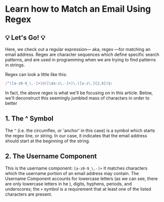 # Learn how to Match an Email Using Regex

## 💡 Let's Go! 💡

Here, we check out a regular expression— aka, regex —for matching an email address. 
Regex are character sequences which define specific search patterns, 
and are used in programming when we are trying to find patterns in strings.

Regex can look a little like this:

```javascript
/^([a-z0-9_\.-]+)@([\da-z\.-]+)\.([a-z\.]{2,6})$/
```

In fact, the above regex is what we'll be focusing on in this article. 
Below, we'll deconstruct this seemingly jumbled mass of charactars in order
to better 


## 1. The ^ Symbol
The `^` (i.e. the circumflex, or 'anchor' in this case) is a symbol which starts the regex line, or string. In our case, it indicates that the email address should start at the beginning of the string.

## 2. The Username Component
This is the username component: `[a-z0-9_\.-]+` 
It matches characters which the username portion of an email address may contain. The Username Component accounts for lowercase letters (as we can see, there are only lowercase letters in he ), digits, hyphens, periods, and underscores; the `+` symbol is a requirement that at least one of the listed characters are present.

